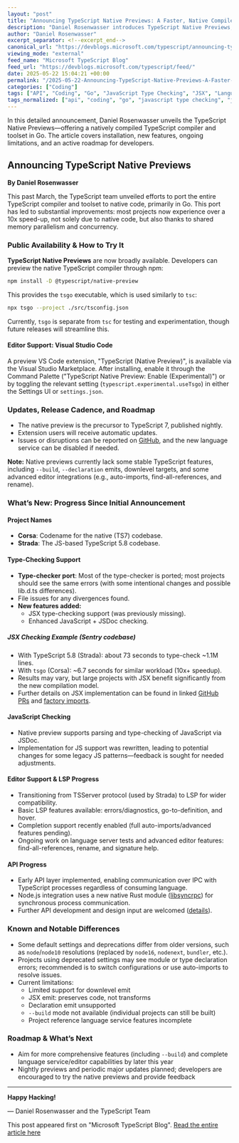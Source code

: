 ```yaml
---
layout: "post"
title: "Announcing TypeScript Native Previews: A Faster, Native Compiler and Toolset"
description: "Daniel Rosenwasser introduces TypeScript Native Previews, a native-port of the TypeScript compiler written in Go, achieving over 10x speed-ups. The post details new npm and VS Code extension previews, features such as JSX and JS type-checking, editor/LSP improvements, APIs, differences from current versions, and the project roadmap."
author: "Daniel Rosenwasser"
excerpt_separator: <!--excerpt_end-->
canonical_url: "https://devblogs.microsoft.com/typescript/announcing-typescript-native-previews/"
viewing_mode: "external"
feed_name: "Microsoft TypeScript Blog"
feed_url: "https://devblogs.microsoft.com/typescript/feed/"
date: 2025-05-22 15:04:21 +00:00
permalink: "/2025-05-22-Announcing-TypeScript-Native-Previews-A-Faster-Native-Compiler-and-Toolset.html"
categories: ["Coding"]
tags: ["API", "Coding", "Go", "JavaScript Type Checking", "JSX", "Language Server", "LSP", "Native Compiler", "News", "Node.js", "Open Source", "Performance", "Project Corsa", "Project Strada", "TypeScript", "TypeScript Native", "VS Code Extension"]
tags_normalized: ["api", "coding", "go", "javascript type checking", "jsx", "language server", "lsp", "native compiler", "news", "node dot js", "open source", "performance", "project corsa", "project strada", "typescript", "typescript native", "vs code extension"]
---
```


In this detailed announcement, Daniel Rosenwasser unveils the TypeScript Native Previews—offering a natively compiled TypeScript compiler and toolset in Go. The article covers installation, new features, ongoing limitations, and an active roadmap for developers.<!--excerpt_end-->

## Announcing TypeScript Native Previews

**By Daniel Rosenwasser**

This past March, the TypeScript team unveiled efforts to port the entire TypeScript compiler and toolset to native code, primarily in Go. This port has led to substantial improvements: most projects now experience over a 10x speed-up, not solely due to native code, but also thanks to shared memory parallelism and concurrency.

### Public Availability & How to Try It

**TypeScript Native Previews** are now broadly available. Developers can preview the native TypeScript compiler through npm:

```bash
npm install -D @typescript/native-preview
```

This provides the `tsgo` executable, which is used similarly to `tsc`:

```bash
npx tsgo --project ./src/tsconfig.json
```

Currently, `tsgo` is separate from `tsc` for testing and experimentation, though future releases will streamline this.

#### Editor Support: Visual Studio Code

A preview VS Code extension, "TypeScript (Native Preview)", is available via the Visual Studio Marketplace. After installing, enable it through the Command Palette ("TypeScript Native Preview: Enable (Experimental)") or by toggling the relevant setting (`typescript.experimental.useTsgo`) in either the Settings UI or `settings.json`.

### Updates, Release Cadence, and Roadmap

- The native preview is the precursor to TypeScript 7, published nightly.
- Extension users will receive automatic updates.
- Issues or disruptions can be reported on [GitHub](https://github.com/microsoft/typescript-go/issues), and the new language service can be disabled if needed.

**Note:** Native previews currently lack some stable TypeScript features, including `--build`, `--declaration` emits, downlevel targets, and some advanced editor integrations (e.g., auto-imports, find-all-references, and rename).

### What’s New: Progress Since Initial Announcement

#### Project Names

- **Corsa**: Codename for the native (TS7) codebase.
- **Strada**: The JS-based TypeScript 5.8 codebase.

#### Type-Checking Support

- **Type-checker port**: Most of the type-checker is ported; most projects should see the same errors (with some intentional changes and possible lib.d.ts differences).
- File issues for any divergences found.
- **New features added:**
  - JSX type-checking support (was previously missing).
  - Enhanced JavaScript + JSDoc checking.

##### JSX Checking Example (Sentry codebase)

- With TypeScript 5.8 (Strada): about 73 seconds to type-check ~1.1M lines.
- With `tsgo` (Corsa): ~6.7 seconds for similar workload (10x+ speedup).
- Results may vary, but large projects with JSX benefit significantly from the new compilation model.
- Further details on JSX implementation can be found in linked [GitHub PRs](https://github.com/microsoft/typescript-go/pull/762) and [factory imports](https://github.com/microsoft/typescript-go/pull/780).

#### JavaScript Checking

- Native preview supports parsing and type-checking of JavaScript via JSDoc.
- Implementation for JS support was rewritten, leading to potential changes for some legacy JS patterns—feedback is sought for needed adjustments.

#### Editor Support & LSP Progress

- Transitioning from TSServer protocol (used by Strada) to LSP for wider compatibility.
- Basic LSP features available: errors/diagnostics, go-to-definition, and hover.
- Completion support recently enabled (full auto-imports/advanced features pending).
- Ongoing work on language server tests and advanced editor features: find-all-references, rename, and signature help.

#### API Progress

- Early API layer implemented, enabling communication over IPC with TypeScript processes regardless of consuming language.
- Node.js integration uses a new native Rust module ([libsyncrpc](https://github.com/microsoft/libsyncrpc)) for synchronous process communication.
- Further API development and design input are welcomed ([details](https://github.com/microsoft/typescript-go/pull/711)).

### Known and Notable Differences

- Some default settings and deprecations differ from older versions, such as `node`/`node10` resolutions (replaced by `node16`, `nodenext`, `bundler`, etc.).
- Projects using deprecated settings may see module or type declaration errors; recommended is to switch configurations or use auto-imports to resolve issues.
- Current limitations:
  - Limited support for downlevel emit
  - JSX emit: preserves code, not transforms
  - Declaration emit unsupported
  - `--build` mode not available (individual projects can still be built)
  - Project reference language service features incomplete

### Roadmap & What’s Next

- Aim for more comprehensive features (including `--build`) and complete language service/editor capabilities by later this year
- Nightly previews and periodic major updates planned; developers are encouraged to try the native previews and provide feedback

---

**Happy Hacking!**

— Daniel Rosenwasser and the TypeScript Team

This post appeared first on "Microsoft TypeScript Blog". [Read the entire article here](https://devblogs.microsoft.com/typescript/announcing-typescript-native-previews/)
